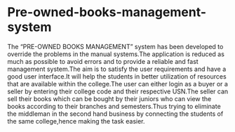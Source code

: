 # Pre-owned-books-management-system
The “PRE-OWNED BOOKS MANAGEMENT” system has been developed to override the problems in the manual systems.The application is reduced as much as possible to avoid errors and to provide a reliable and fast management system.The aim is to satisfy the user requirements and have a good user interface.It will help the students in better utilization of resources that are available within the college.The user can either login as a buyer or a seller by entering their college code and their respective USN.The seller can sell their books which can be bought by their juniors who can view the books according to their branches and semesters.Thus trying to eliminate the middleman in the second hand business by connecting the students of the same college,hence making the task easier.
